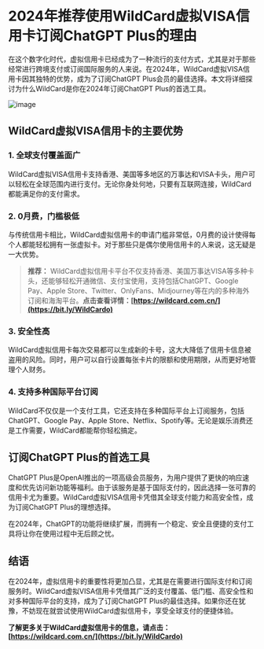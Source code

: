 # 2024年推荐使用WildCard虚拟VISA信用卡订阅ChatGPT Plus的理由

在这个数字化时代，虚拟信用卡已经成为了一种流行的支付方式，尤其是对于那些经常进行跨境支付或订阅国际服务的人来说。在2024年，WildCard虚拟VISA信用卡因其独特的优势，成为了订阅ChatGPT Plus会员的最佳选择。本文将详细探讨为什么WildCard是你在2024年订阅ChatGPT Plus的首选工具。

![image](https://github.com/user-attachments/assets/210f4189-fb4e-4eca-be33-729c710b8e3c)

## WildCard虚拟VISA信用卡的主要优势

### 1. 全球支付覆盖面广

WildCard虚拟VISA信用卡支持香港、美国等多地区的万事达和VISA卡头，用户可以轻松在全球范围内进行支付。无论你身处何地，只要有互联网连接，WildCard都能满足你的支付需求。

### 2. 0月费，门槛极低

与传统信用卡相比，WildCard虚拟信用卡的申请门槛非常低，0月费的设计使得每个人都能轻松拥有一张虚拟卡。对于那些只是偶尔使用信用卡的人来说，这无疑是一大优势。

> **推荐：** WildCard虚拟信用卡平台不仅支持香港、美国万事达VISA等多种卡头，还能够轻松开通微信、支付宝使用，支持包括ChatGPT、Google Pay、Apple Store、Twitter、OnlyFans、Midjourney等在内的多种海外订阅和海淘平台。**点击查看详情：[https://wildcard.com.cn/](https://bit.ly/WildCardo)**

### 3. 安全性高

WildCard虚拟信用卡每次交易都可以生成新的卡号，这大大降低了信用卡信息被盗用的风险。同时，用户可以自行设置每张卡片的限额和使用期限，从而更好地管理个人财务。

### 4. 支持多种国际平台订阅

WildCard不仅仅是一个支付工具，它还支持在多种国际平台上订阅服务，包括ChatGPT、Google Pay、Apple Store、Netflix、Spotify等。无论是娱乐消费还是工作需要，WildCard都能帮你轻松搞定。

## 订阅ChatGPT Plus的首选工具

ChatGPT Plus是OpenAI推出的一项高级会员服务，为用户提供了更快的响应速度和优先访问新功能等福利。由于该服务是基于国际支付的，因此选择一张可靠的信用卡尤为重要。WildCard虚拟VISA信用卡凭借其全球支付能力和高安全性，成为订阅ChatGPT Plus的理想选择。

在2024年，ChatGPT的功能将继续扩展，而拥有一个稳定、安全且便捷的支付工具将让你在使用过程中无后顾之忧。

## 结语

在2024年，虚拟信用卡的重要性将更加凸显，尤其是在需要进行国际支付和订阅服务时。WildCard虚拟VISA信用卡凭借其广泛的支付覆盖、低门槛、高安全性和对多种国际平台的支持，成为了订阅ChatGPT Plus的最佳选择。如果你还在犹豫，不妨现在就尝试使用WildCard虚拟信用卡，享受全球支付的便捷体验。

**了解更多关于WildCard虚拟信用卡的信息，请点击：[https://wildcard.com.cn/](https://bit.ly/WildCardo)**
